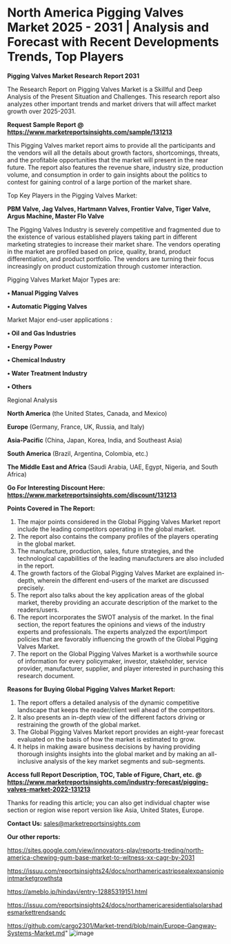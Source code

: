 # North America Pigging Valves Market 2025 - 2031 | Analysis and Forecast with Recent Developments Trends, Top Players

<strong>Pigging Valves Market Research Report 2031</strong>

The Research Report on Pigging Valves Market is a Skillful and Deep Analysis of the Present Situation and Challenges. This research report also analyzes other important trends and market drivers that will affect market growth over 2025-2031.

<strong>Request Sample Report @ <a href=https://www.marketreportsinsights.com/sample/131213>https://www.marketreportsinsights.com/sample/131213</a></strong>

This Pigging Valves market report aims to provide all the participants and the vendors will all the details about growth factors, shortcomings, threats, and the profitable opportunities that the market will present in the near future. The report also features the revenue share, industry size, production volume, and consumption in order to gain insights about the politics to contest for gaining control of a large portion of the market share.

Top Key Players in the Pigging Valves Market:

<strong>PBM Valve, Jag Valves, Hartmann Valves, Frontier Valve, Tiger Valve, Argus Machine, Master Flo Valve</strong>

The Pigging Valves Industry is severely competitive and fragmented due to the existence of various established players taking part in different marketing strategies to increase their market share. The vendors operating in the market are profiled based on price, quality, brand, product differentiation, and product portfolio. The vendors are turning their focus increasingly on product customization through customer interaction.

Pigging Valves Market Major Types are:

<strong>• Manual Pigging Valves

• Automatic Pigging Valves</strong>

Market Major end-user applications :

<strong>• Oil and Gas Industries

• Energy Power

• Chemical Industry

• Water Treatment Industry

• Others</strong>

Regional Analysis

</u><strong><b>North America</b></strong> (the United States, Canada, and Mexico)

<strong><b>Europe </b></strong>(Germany, France, UK, Russia, and Italy)

<strong><b>Asia-Pacific</b></strong> (China, Japan, Korea, India, and Southeast Asia)

<strong><b>South America</b></strong> (Brazil, Argentina, Colombia, etc.)

<strong><b>The Middle East and Africa</b></strong> (Saudi Arabia, UAE, Egypt, Nigeria, and South Africa)

<strong>Go For Interesting Discount Here: <a href=https://www.marketreportsinsights.com/discount/131213>https://www.marketreportsinsights.com/discount/131213</a></strong>

<strong>Points Covered in The Report:</strong>
<ol>
  <li>The major points considered in the Global Pigging Valves Market report include the leading competitors operating in the global market.</li>
  <li>The report also contains the company profiles of the players operating in the global market.</li>
  <li>The manufacture, production, sales, future strategies, and the technological capabilities of the leading manufacturers are also included in the report.</li>
  <li>The growth factors of the Global Pigging Valves Market are explained in-depth, wherein the different end-users of the market are discussed precisely.</li>
  <li>The report also talks about the key application areas of the global market, thereby providing an accurate description of the market to the readers/users.</li>
  <li>The report incorporates the SWOT analysis of the market. In the final section, the report features the opinions and views of the industry experts and professionals. The experts analyzed the export/import policies that are favorably influencing the growth of the Global Pigging Valves Market.</li>
  <li>The report on the Global Pigging Valves Market is a worthwhile source of information for every policymaker, investor, stakeholder, service provider, manufacturer, supplier, and player interested in purchasing this research document.</li>
</ol>
<strong>Reasons for Buying Global Pigging Valves Market Report:</strong>

<ol>
  <li>The report offers a detailed analysis of the dynamic competitive landscape that keeps the reader/client well ahead of the competitors.</li>
  <li>It also presents an in-depth view of the different factors driving or restraining the growth of the global market.</li>
  <li>The Global Pigging Valves Market report provides an eight-year forecast evaluated on the basis of how the market is estimated to grow.</li>
  <li>It helps in making aware business decisions by having providing thorough insights insights into the global market and by making an all-inclusive analysis of the key market segments and sub-segments.</li>
</ol>
<strong>Access full Report Description, TOC, Table of Figure, Chart, etc. @ <a href=https://www.marketreportsinsights.com/industry-forecast/pigging-valves-market-2022-131213>https://www.marketreportsinsights.com/industry-forecast/pigging-valves-market-2022-131213</a></strong>


Thanks for reading this article; you can also get individual chapter wise section or region wise report version like Asia, United States, Europe.

<strong>Contact Us:</strong>
sales@marketreportsinsights.com

<strong>Our other reports:</strong>

<a href=https://sites.google.com/view/innovators-play/reports-treding/north-america-chewing-gum-base-market-to-witness-xx-cagr-by-2031>https://sites.google.com/view/innovators-play/reports-treding/north-america-chewing-gum-base-market-to-witness-xx-cagr-by-2031</a>

<a href=https://issuu.com/reportsinsights24/docs/northamericastripsealexpansionjointmarketgrowthsta>https://issuu.com/reportsinsights24/docs/northamericastripsealexpansionjointmarketgrowthsta</a>

<a href=https://ameblo.jp/hindavi/entry-12885319151.html>https://ameblo.jp/hindavi/entry-12885319151.html</a>

<a href=https://issuu.com/reportsinsights24/docs/northamericaresidentialsolarshadesmarkettrendsandc>https://issuu.com/reportsinsights24/docs/northamericaresidentialsolarshadesmarkettrendsandc</a>

<a href=https://github.com/cargo2301/Market-trend/blob/main/Europe-Gangway-Systems-Market.md>https://github.com/cargo2301/Market-trend/blob/main/Europe-Gangway-Systems-Market.md</a>"
![image](https://github.com/user-attachments/assets/b234cad4-08e3-4651-ad0a-daa11c5eea15)
